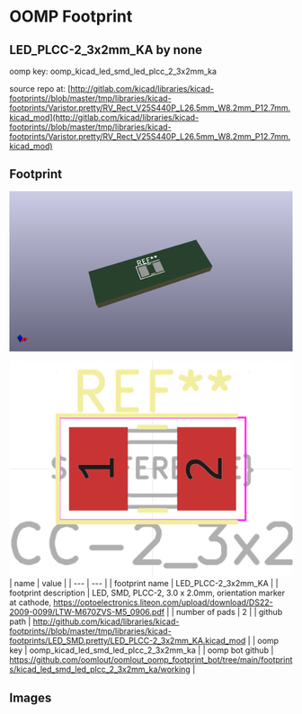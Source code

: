 # OOMP Footprint  
## LED_PLCC-2_3x2mm_KA  by none  
  
oomp key: oomp_kicad_led_smd_led_plcc_2_3x2mm_ka  
  
source repo at: [http://gitlab.com/kicad/libraries/kicad-footprints//blob/master/tmp/libraries/kicad-footprints/Varistor.pretty/RV_Rect_V25S440P_L26.5mm_W8.2mm_P12.7mm.kicad_mod](http://gitlab.com/kicad/libraries/kicad-footprints//blob/master/tmp/libraries/kicad-footprints/Varistor.pretty/RV_Rect_V25S440P_L26.5mm_W8.2mm_P12.7mm.kicad_mod)  
## Footprint  
  
[![working_kicad_pcb_3d.png](working_kicad_pcb_3d_600.png)](working_kicad_pcb_3d.png)  
  
[![working.png](working_600.png)](working.png)  
| name | value | 
| --- | --- | 
| footprint name | LED_PLCC-2_3x2mm_KA | 
| footprint description | LED, SMD, PLCC-2, 3.0 x 2.0mm, orientation marker at cathode, https://optoelectronics.liteon.com/upload/download/DS22-2009-0099/LTW-M670ZVS-M5_0906.pdf | 
| number of pads | 2 | 
| github path | http://github.com/kicad/libraries/kicad-footprints//blob/master/tmp/libraries/kicad-footprints/LED_SMD.pretty/LED_PLCC-2_3x2mm_KA.kicad_mod | 
| oomp key | oomp_kicad_led_smd_led_plcc_2_3x2mm_ka | 
| oomp bot github | https://github.com/oomlout/oomlout_oomp_footprint_bot/tree/main/footprints/kicad_led_smd_led_plcc_2_3x2mm_ka/working | 
## Images  
